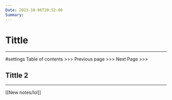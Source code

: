 ```yaml
---
Date: 2023-10-06T20:52:00
Summary:
---
```

# Tittle
---
#settings
Table of contents >>> 
Previous page >>> 
Next Page >>>

## Tittle 2
---
[[New notes/lol]]